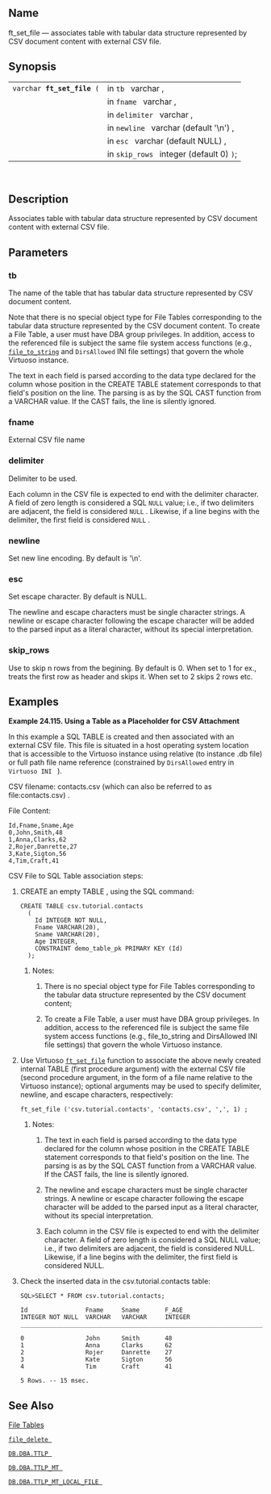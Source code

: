 <div>

<div>

</div>

<div>

## Name

ft_set_file — associates table with tabular data structure represented
by CSV document content with external CSV file.

</div>

<div>

## Synopsis

<div>

|                                 |                                          |
|---------------------------------|------------------------------------------|
| `varchar `**`ft_set_file`**` (` | in `tb ` varchar ,                       |
|                                 | in `fname ` varchar ,                    |
|                                 | in `delimiter ` varchar ,                |
|                                 | in `newline ` varchar (default '\n') ,   |
|                                 | in `esc ` varchar (default NULL) ,       |
|                                 | in `skip_rows ` integer (default 0) `)`; |

<div>

 

</div>

</div>

</div>

<div>

## Description

Associates table with tabular data structure represented by CSV document
content with external CSV file.

</div>

<div>

## Parameters

<div>

### tb

The name of the table that has tabular data structure represented by CSV
document content.

Note that there is no special object type for File Tables corresponding
to the tabular data structure represented by the CSV document content.
To create a File Table, a user must have DBA group privileges. In
addition, access to the referenced file is subject the same file system
access functions (e.g., <a href="fn_file_to_string.html" class="link"
title="file_to_string"><code class="function">file_to_string</code></a>
and `DirsAllowed` INI file settings) that govern the whole Virtuoso
instance.

The text in each field is parsed according to the data type declared for
the column whose position in the CREATE TABLE statement corresponds to
that field's position on the line. The parsing is as by the SQL CAST
function from a VARCHAR value. If the CAST fails, the line is silently
ignored.

</div>

<div>

### fname

External CSV file name

</div>

<div>

### delimiter

Delimiter to be used.

Each column in the CSV file is expected to end with the delimiter
character. A field of zero length is considered a SQL `NULL` value;
i.e., if two delimiters are adjacent, the field is considered `NULL` .
Likewise, if a line begins with the delimiter, the first field is
considered `NULL` .

</div>

<div>

### newline

Set new line encoding. By default is '\n'.

</div>

<div>

### esc

Set escape character. By default is NULL.

The newline and escape characters must be single character strings. A
newline or escape character following the escape character will be added
to the parsed input as a literal character, without its special
interpretation.

</div>

<div>

### skip_rows

Use to skip n rows from the begining. By default is 0. When set to 1 for
ex., treats the first row as header and skips it. When set to 2 skips 2
rows etc.

</div>

</div>

<div>

## Examples

<div>

**Example 24.115. Using a Table as a Placeholder for CSV Attachment**

<div>

In this example a SQL TABLE is created and then associated with an
external CSV file. This file is situated in a host operating system
location that is accessible to the Virtuoso instance using relative (to
instance .db file) or full path file name reference (constrained by
`DirsAllowed` entry in `Virtuoso INI ` ).

CSV filename: contacts.csv (which can also be referred to as
file:contacts.csv) .

File Content:

``` screen
Id,Fname,Sname,Age
0,John,Smith,48
1,Anna,Clarks,62
2,Rojer,Danrette,27
3,Kate,Sigton,56
4,Tim,Craft,41
```

CSV File to SQL Table association steps:

<div>

1.  CREATE an empty TABLE , using the SQL command:

    ``` screen
    CREATE TABLE csv.tutorial.contacts
      (
        Id INTEGER NOT NULL,
        Fname VARCHAR(20),
        Sname VARCHAR(20),
        Age INTEGER,
        CONSTRAINT demo_table_pk PRIMARY KEY (Id)
      );
    ```

    <div>

    1.  Notes:

        <div>

        1.  There is no special object type for File Tables
            corresponding to the tabular data structure represented by
            the CSV document content;

        2.  To create a File Table, a user must have DBA group
            privileges. In addition, access to the referenced file is
            subject the same file system access functions (e.g.,
            file_to_string and DirsAllowed INI file settings) that
            govern the whole Virtuoso instance.

        </div>

    </div>

2.  Use Virtuoso
    <a href="fn_ft_set_file.html" class="link" title="ft_set_file"><code
    class="function">ft_set_file</code></a> function to associate the
    above newly created internal TABLE (first procedure argument) with
    the external CSV file (second procedure argument, in the form of a
    file name relative to the Virtuoso instance); optional arguments may
    be used to specify delimiter, newline, and escape characters,
    respectively:

    ``` screen
    ft_set_file ('csv.tutorial.contacts', 'contacts.csv', ',', 1) ;
    ```

    <div>

    1.  Notes:

        <div>

        1.  The text in each field is parsed according to the data type
            declared for the column whose position in the CREATE TABLE
            statement corresponds to that field's position on the line.
            The parsing is as by the SQL CAST function from a VARCHAR
            value. If the CAST fails, the line is silently ignored.

        2.  The newline and escape characters must be single character
            strings. A newline or escape character following the escape
            character will be added to the parsed input as a literal
            character, without its special interpretation.

        3.  Each column in the CSV file is expected to end with the
            delimiter character. A field of zero length is considered a
            SQL NULL value; i.e., if two delimiters are adjacent, the
            field is considered NULL. Likewise, if a line begins with
            the delimiter, the first field is considered NULL.

        </div>

    </div>

3.  Check the inserted data in the csv.tutorial.contacts table:

    ``` screen
    SQL>SELECT * FROM csv.tutorial.contacts;

    Id                Fname     Sname       F_AGE
    INTEGER NOT NULL  VARCHAR   VARCHAR     INTEGER
    ______________________________________________________________________

    0                 John      Smith       48
    1                 Anna      Clarks      62
    2                 Rojer     Danrette    27
    3                 Kate      Sigton      56
    4                 Tim       Craft       41

    5 Rows. -- 15 msec.
    ```

</div>

</div>

</div>

  

</div>

<div>

## See Also

<a href="sqlbulkloadoperations.html" class="link"
title="9.35. SQL Bulk Load, ELT, File Tables and Zero Load Operations">File
Tables</a>

<a href="fn_file_delete.html" class="link" title="file_delete"><code
class="function">file_delete </code></a>

<a href="fn_ttlp.html" class="link" title="DB.DBA.TTLP"><code
class="function">DB.DBA.TTLP </code></a>

<a href="fn_ttlp_mt.html" class="link" title="DB.DBA.TTLP_MT"><code
class="function">DB.DBA.TTLP_MT </code></a>

<a href="fn_ttlp_mt_local_file.html" class="link"
title="DB.DBA.TTLP_MT_LOCAL_FILE"><code
class="function">DB.DBA.TTLP_MT_LOCAL_FILE </code></a>

</div>

</div>
